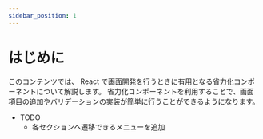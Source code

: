 ```yaml
---
sidebar_position: 1
---
```


# はじめに

このコンテンツでは、 React で画面開発を行うときに有用となる省力化コンポーネントについて解説します。
省力化コンポーネントを利用することで、画面項目の追加やバリデーションの実装が簡単に行うことができるようになります。

- TODO
  - 各セクションへ遷移できるメニューを追加
